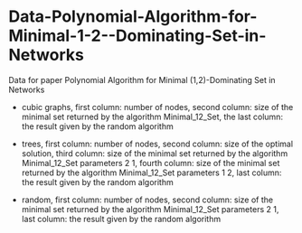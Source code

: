# Data-Polynomial-Algorithm-for-Minimal-1-2--Dominating-Set-in-Networks
Data for paper Polynomial Algorithm for Minimal (1,2)-Dominating Set in Networks

- cubic graphs, first column: number of nodes, second column: size of the minimal set returned by the algorithm Minimal_12_Set, the last column: the result given by the random algorithm

- trees, first column: number of nodes, second column: size of the optimal solution, third column: size of the minimal set returned by the algorithm Minimal_12_Set parameters 2 1, fourth column: size of the minimal set returned by the algorithm Minimal_12_Set parameters 1 2, last column: the result given by the random algorithm

- random, first column: number of nodes, second column: size of the minimal set returned by the algorithm Minimal_12_Set parameters 2 1, last column:  the result given by the random algorithm
